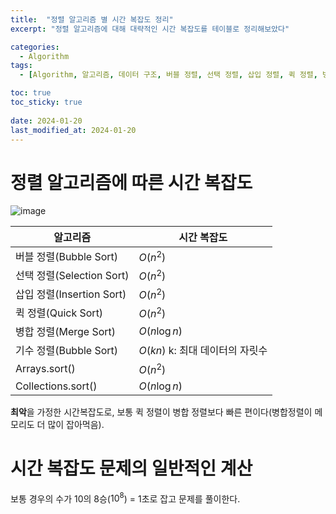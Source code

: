 ```yaml
---
title:  "정렬 알고리즘 별 시간 복잡도 정리"
excerpt: "정렬 알고리즘에 대해 대략적인 시간 복잡도를 테이블로 정리해보았다"

categories:
  - Algorithm
tags:
  - [Algorithm, 알고리즘, 데이터 구조, 버블 정렬, 선택 정렬, 삽입 정렬, 퀵 정렬, 병합 정렬, 기수 정렬, 알고리즘 별 시간 복잡도]

toc: true
toc_sticky: true
 
date: 2024-01-20
last_modified_at: 2024-01-20
---
```


# 정렬 알고리즘에 따른 시간 복잡도
![image](https://github.com/98tech-savvy/98tech-savvy.github.io/assets/128434645/6ba0328c-cdd4-4c8f-87da-d936303cbf6f)

|알고리즘|시간 복잡도|
|--|--|
|버블 정렬(Bubble Sort)|$O(n^2)$|
|선택 정렬(Selection Sort)|$O(n^2)$|
|삽입 정렬(Insertion Sort)|$O(n^2)$|
|퀵 정렬(Quick Sort)|$O(n^2)$|
|병합 정렬(Merge Sort)|$O(n\log n)$|
|기수 정렬(Bubble Sort)|$O(kn)$ k: 최대 데이터의 자릿수|
|Arrays.sort()|$O(n^2)$|
|Collections.sort()|$O(n\log n)$|

**최악**을 가정한 시간복잡도로, 보통 퀵 정렬이 병합 정렬보다 빠른 편이다(병합정렬이 메모리도 더 많이 잡아먹음).

# 시간 복잡도 문제의 일반적인 계산
보통 경우의 수가 10의 8승($10^8$) = 1초로 잡고 문제를 풀이한다.